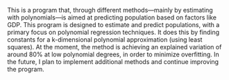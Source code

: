This is a program that, through different methods—mainly by estimating with polynomials—is aimed at predicting population based on factors like GDP. This program is designed to estimate and predict populations, with a primary focus on polynomial regression techniques. It does this by finding constants for a k-dimensional polynomial approximation (using least squares). At the moment, the method is achieving an explained variation of around 80% at low polynomial degrees, in order to minimize overfitting. In the future, I plan to implement additional methods and continue improving the program.


